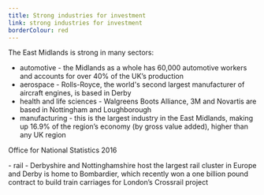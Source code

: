 ```yaml
---
title: Strong industries for investment
link: strong industries for investment
borderColour: red
---
```

The East Midlands is strong in many sectors: 

- automotive - the Midlands as a whole has 60,000 automotive workers and accounts for over 40% of the UK’s production
- aerospace - Rolls-Royce, the world's second largest manufacturer of aircraft engines, is based in Derby
- health and life sciences - Walgreens Boots Alliance, 3M and Novartis are based in Nottingham and Loughborough 
- manufacturing - this is the largest industry in the East Midlands, making up 16.9% of the region’s economy (by gross value added), higher than any UK region
<div class="region--small-text"><p>Office for National Statistics 2016</p></div>
- rail - Derbyshire and Nottinghamshire host the largest rail cluster in Europe and Derby is home to Bombardier, which recently won a one billion pound contract to build train carriages for London’s Crossrail project